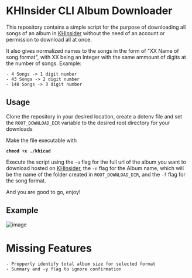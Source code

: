 # KHInsider CLI Album Downloader
This repository contains a simple script for the purpose of downloading all songs of an album in [KHInsider](https://downloads.khinsider.com/) without the need of an account or permission to download all at once.

It also gives normalized names to the songs in the form of "XX Name of song.format", with XX being an Integer with the same ammount of digits at the number of songs. Example:
```
- 4 Songs -> 1 digit number
- 43 Songs -> 2 digit number
- 140 Songs -> 3 digit number
```

## Usage
Clone the repository in your desired location, create a dotenv file and set the `ROOT_DOWNLOAD_DIR` variable to the desired root directory for your downloads

Make the file executable with

 **`chmod +x ./khicad`**

Execute the script using the `-u` flag for the full url of the album you want to download hosted on [KHInsider](https://downloads.khinsider.com/), the `-n` flag for the Album name, which will be the name of the folder created in `ROOT_DOWNLOAD_DIR`, and the `-f` flag for the song format.

And you are good to go, enjoy!

## Example

![image](https://user-images.githubusercontent.com/121802206/210351230-f5610177-1985-43b8-ad41-4b34dff7c707.png)

# Missing Features

```
- Propperly identify total album size for selected format
- Summary and -y flag to ignore confirmation
```
